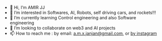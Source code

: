 - 👋 Hi, I’m AMIR JJ
- 👀 I’m interested in Softwares, AI, Robots, self driving cars, and rockets!!!
- 🌱 I’m currently learning Control engineering and also Software engineering
- 💞️ I’m looking to collaborate on  web3 and AI projects
- 📫 How to reach me : by email: a.m.x.janjan@gmail.com, or [by instagram](https://www.instagram.com/a.m.x.janjan/)

<!---
A-janjan/A-janjan is a ✨ special ✨ repository because its `README.md` (this file) appears on your GitHub profile.
You can click the Preview link to take a look at your changes.
--->
